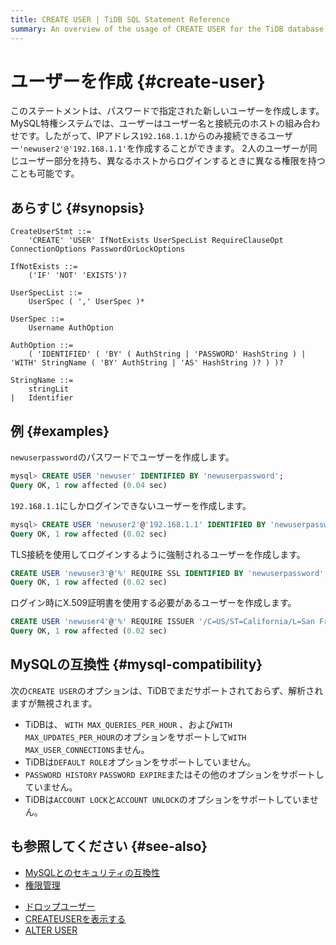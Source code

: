 ```yaml
---
title: CREATE USER | TiDB SQL Statement Reference
summary: An overview of the usage of CREATE USER for the TiDB database.
---
```


# ユーザーを作成 {#create-user}

このステートメントは、パスワードで指定された新しいユーザーを作成します。 MySQL特権システムでは、ユーザーはユーザー名と接続元のホストの組み合わせです。したがって、IPアドレス`192.168.1.1`からのみ接続できるユーザー`'newuser2'@'192.168.1.1'`を作成することができます。 2人のユーザーが同じユーザー部分を持ち、異なるホストからログインするときに異なる権限を持つことも可能です。

## あらすじ {#synopsis}

```ebnf+diagram
CreateUserStmt ::=
    'CREATE' 'USER' IfNotExists UserSpecList RequireClauseOpt ConnectionOptions PasswordOrLockOptions

IfNotExists ::=
    ('IF' 'NOT' 'EXISTS')?

UserSpecList ::=
    UserSpec ( ',' UserSpec )*

UserSpec ::=
    Username AuthOption

AuthOption ::=
    ( 'IDENTIFIED' ( 'BY' ( AuthString | 'PASSWORD' HashString ) | 'WITH' StringName ( 'BY' AuthString | 'AS' HashString )? ) )?

StringName ::=
    stringLit
|   Identifier
```

## 例 {#examples}

`newuserpassword`のパスワードでユーザーを作成します。

```sql
mysql> CREATE USER 'newuser' IDENTIFIED BY 'newuserpassword';
Query OK, 1 row affected (0.04 sec)
```

`192.168.1.1`にしかログインできないユーザーを作成します。

```sql
mysql> CREATE USER 'newuser2'@'192.168.1.1' IDENTIFIED BY 'newuserpassword';
Query OK, 1 row affected (0.02 sec)
```

TLS接続を使用してログインするように強制されるユーザーを作成します。

```sql
CREATE USER 'newuser3'@'%' REQUIRE SSL IDENTIFIED BY 'newuserpassword';
Query OK, 1 row affected (0.02 sec)
```

ログイン時にX.509証明書を使用する必要があるユーザーを作成します。

```sql
CREATE USER 'newuser4'@'%' REQUIRE ISSUER '/C=US/ST=California/L=San Francisco/O=PingCAP' IDENTIFIED BY 'newuserpassword';
Query OK, 1 row affected (0.02 sec)
```

## MySQLの互換性 {#mysql-compatibility}

次の`CREATE USER`のオプションは、TiDBでまだサポートされておらず、解析されますが無視されます。

-   TiDBは、 `WITH MAX_QUERIES_PER_HOUR` 、および`WITH MAX_UPDATES_PER_HOUR`のオプションをサポートして`WITH MAX_USER_CONNECTIONS`ません。
-   TiDBは`DEFAULT ROLE`オプションをサポートしていません。
-   `PASSWORD HISTORY` `PASSWORD EXPIRE`またはその他のオプションをサポートしていません。
-   TiDBは`ACCOUNT LOCK`と`ACCOUNT UNLOCK`のオプションをサポートしていません。

## も参照してください {#see-also}

<CustomContent platform="tidb">

-   [MySQLとのセキュリティの互換性](/security-compatibility-with-mysql.md)
-   [権限管理](/privilege-management.md)

</CustomContent>

-   [ドロップユーザー](/sql-statements/sql-statement-drop-user.md)
-   [CREATEUSERを表示する](/sql-statements/sql-statement-show-create-user.md)
-   [ALTER USER](/sql-statements/sql-statement-alter-user.md)
